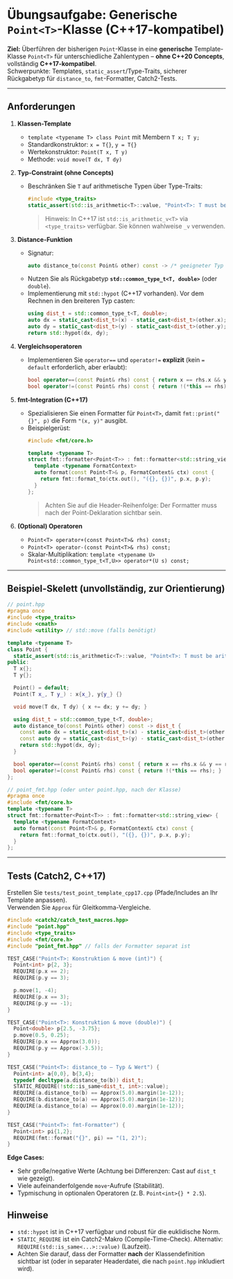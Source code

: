# Übungsaufgabe: Generische `Point<T>`-Klasse (C++17-kompatibel)

**Ziel:** Überführen der bisherigen `Point`-Klasse in eine **generische** Template-Klasse `Point<T>` für unterschiedliche Zahlentypen – **ohne C++20 Concepts**, vollständig **C++17-kompatibel**.  
Schwerpunkte: Templates, `static_assert`/Type-Traits, sicherer Rückgabetyp für `distance_to`, `fmt`-Formatter, Catch2-Tests.

---

## Anforderungen

1. **Klassen-Template**
   - `template <typename T> class Point` mit Membern `T x; T y;`
   - Standardkonstruktor: `x = T{}`, `y = T{}`
   - Wertekonstruktor: `Point(T x, T y)`
   - Methode: `void move(T dx, T dy)`

2. **Typ-Constraint (ohne Concepts)**
   - Beschränken Sie `T` auf arithmetische Typen über Type-Traits:
     ```cpp
     #include <type_traits>
     static_assert(std::is_arithmetic<T>::value, "Point<T>: T must be arithmetic");
     ```
     > Hinweis: In C++17 ist `std::is_arithmetic_v<T>` via `<type_traits>` verfügbar. Sie können wahlweise `_v` verwenden.

3. **Distance-Funktion**
   - Signatur:
     ```cpp
     auto distance_to(const Point& other) const -> /* geeigneter Typ */;
     ```
   - Nutzen Sie als Rückgabetyp **`std::common_type_t<T, double>`** (oder `double`).  
   - Implementierung mit `std::hypot` (C++17 vorhanden). Vor dem Rechnen in den breiteren Typ casten:
     ```cpp
     using dist_t = std::common_type_t<T, double>;
     auto dx = static_cast<dist_t>(x) - static_cast<dist_t>(other.x);
     auto dy = static_cast<dist_t>(y) - static_cast<dist_t>(other.y);
     return std::hypot(dx, dy);
     ```

4. **Vergleichsoperatoren**
   - Implementieren Sie `operator==` und `operator!=` **explizit** (kein `= default` erforderlich, aber erlaubt):
     ```cpp
     bool operator==(const Point& rhs) const { return x == rhs.x && y == rhs.y; }
     bool operator!=(const Point& rhs) const { return !(*this == rhs); }
     ```

5. **fmt-Integration (C++17)**
   - Spezialisieren Sie einen Formatter für `Point<T>`, damit `fmt::print("{}", p)` die Form `"(x, y)"` ausgibt.
   - Beispielgerüst:
     ```cpp
     #include <fmt/core.h>

     template <typename T>
     struct fmt::formatter<Point<T>> : fmt::formatter<std::string_view> {
       template <typename FormatContext>
       auto format(const Point<T>& p, FormatContext& ctx) const {
         return fmt::format_to(ctx.out(), "({}, {})", p.x, p.y);
       }
     };
     ```
     > Achten Sie auf die Header-Reihenfolge: Der Formatter muss nach der Point-Deklaration sichtbar sein.

6. **(Optional) Operatoren**
   - `Point<T> operator+(const Point<T>& rhs) const;`
   - `Point<T> operator-(const Point<T>& rhs) const;`
   - Skalar-Multiplikation: `template <typename U> Point<std::common_type_t<T,U>> operator*(U s) const;`

---

## Beispiel-Skelett (unvollständig, zur Orientierung)

```cpp
// point.hpp
#pragma once
#include <type_traits>
#include <cmath>
#include <utility> // std::move (falls benötigt)

template <typename T>
class Point {
  static_assert(std::is_arithmetic<T>::value, "Point<T>: T must be arithmetic");
public:
  T x{};
  T y{};

  Point() = default;
  Point(T x_, T y_) : x{x_}, y{y_} {}

  void move(T dx, T dy) { x += dx; y += dy; }

  using dist_t = std::common_type_t<T, double>;
  auto distance_to(const Point& other) const -> dist_t {
    const auto dx = static_cast<dist_t>(x) - static_cast<dist_t>(other.x);
    const auto dy = static_cast<dist_t>(y) - static_cast<dist_t>(other.y);
    return std::hypot(dx, dy);
  }

  bool operator==(const Point& rhs) const { return x == rhs.x && y == rhs.y; }
  bool operator!=(const Point& rhs) const { return !(*this == rhs); }
};
```

```cpp
// point_fmt.hpp (oder unter point.hpp, nach der Klasse)
#pragma once
#include <fmt/core.h>
template <typename T>
struct fmt::formatter<Point<T>> : fmt::formatter<std::string_view> {
  template <typename FormatContext>
  auto format(const Point<T>& p, FormatContext& ctx) const {
    return fmt::format_to(ctx.out(), "({}, {})", p.x, p.y);
  }
};
```

---

## Tests (Catch2, C++17)

Erstellen Sie `tests/test_point_template_cpp17.cpp` (Pfade/Includes an Ihr Template anpassen).  
Verwenden Sie `Approx` für Gleitkomma-Vergleiche.

```cpp
#include <catch2/catch_test_macros.hpp>
#include "point.hpp"
#include <type_traits>
#include <fmt/core.h>
#include "point_fmt.hpp" // falls der Formatter separat ist

TEST_CASE("Point<T>: Konstruktion & move (int)") {
  Point<int> p{2, 3};
  REQUIRE(p.x == 2);
  REQUIRE(p.y == 3);

  p.move(1, -4);
  REQUIRE(p.x == 3);
  REQUIRE(p.y == -1);
}

TEST_CASE("Point<T>: Konstruktion & move (double)") {
  Point<double> p{2.5, -3.75};
  p.move(0.5, 0.25);
  REQUIRE(p.x == Approx(3.0));
  REQUIRE(p.y == Approx(-3.5));
}

TEST_CASE("Point<T>: distance_to – Typ & Wert") {
  Point<int> a{0,0}, b{3,4};
  typedef decltype(a.distance_to(b)) dist_t;
  STATIC_REQUIRE(!std::is_same<dist_t, int>::value);
  REQUIRE(a.distance_to(b) == Approx(5.0).margin(1e-12));
  REQUIRE(b.distance_to(a) == Approx(5.0).margin(1e-12));
  REQUIRE(a.distance_to(a) == Approx(0.0).margin(1e-12));
}

TEST_CASE("Point<T>: fmt-Formatter") {
  Point<int> pi{1,2};
  REQUIRE(fmt::format("{}", pi) == "(1, 2)");
}
```

**Edge Cases:**  
- Sehr große/negative Werte (Achtung bei Differenzen: Cast auf `dist_t` wie gezeigt).  
- Viele aufeinanderfolgende `move`-Aufrufe (Stabilität).  
- Typmischung in optionalen Operatoren (z. B. `Point<int>{} * 2.5`).


## Hinweise

- `std::hypot` ist in C++17 verfügbar und robust für die euklidische Norm.  
- `STATIC_REQUIRE` ist ein Catch2-Makro (Compile-Time-Check). Alternativ: `REQUIRE(std::is_same<...>::value)` (Laufzeit).  
- Achten Sie darauf, dass der Formatter **nach** der Klassendefinition sichtbar ist (oder in separater Headerdatei, die nach `point.hpp` inkludiert wird).
